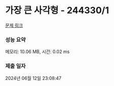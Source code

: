 # 가장 큰 사각형 - 244330/1 

[문제 링크](https://level.goorm.io/exam/244330/%EA%B0%80%EC%9E%A5-%ED%81%B0-%EC%82%AC%EA%B0%81%ED%98%95/quiz/1) 

### 성능 요약

메모리: 10.06 MB, 시간: 0.02 ms

### 제출 일자

2024년 06월 12일 23:08:47

